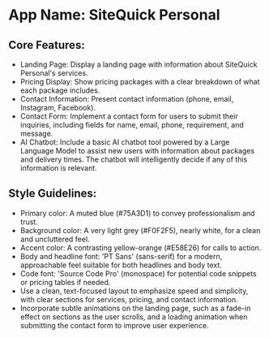 # **App Name**: SiteQuick Personal

## Core Features:

- Landing Page: Display a landing page with information about SiteQuick Personal's services.
- Pricing Display: Show pricing packages with a clear breakdown of what each package includes.
- Contact Information: Present contact information (phone, email, Instagram, Facebook).
- Contact Form: Implement a contact form for users to submit their inquiries, including fields for name, email, phone, requirement, and message.
- AI Chatbot: Include a basic AI chatbot tool powered by a Large Language Model to assist new users with information about packages and delivery times. The chatbot will intelligently decide if any of this information is relevant.

## Style Guidelines:

- Primary color: A muted blue (#75A3D1) to convey professionalism and trust.
- Background color: A very light grey (#F0F2F5), nearly white, for a clean and uncluttered feel.
- Accent color: A contrasting yellow-orange (#E58E26) for calls to action.
- Body and headline font: 'PT Sans' (sans-serif) for a modern, approachable feel suitable for both headlines and body text.
- Code font: 'Source Code Pro' (monospace) for potential code snippets or pricing tables if needed.
- Use a clean, text-focused layout to emphasize speed and simplicity, with clear sections for services, pricing, and contact information.
- Incorporate subtle animations on the landing page, such as a fade-in effect on sections as the user scrolls, and a loading animation when submitting the contact form to improve user experience.